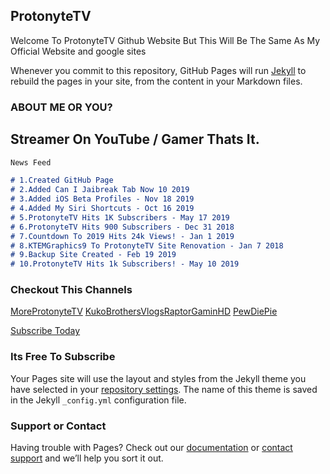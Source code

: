 ## ProtonyteTV

Welcome To ProtonyteTV Github Website But This Will Be The Same As My Official Website and google sites

Whenever you commit to this repository, GitHub Pages will run [Jekyll](https://jekyllrb.com/) to rebuild the pages in your site, from the content in your Markdown files.

### ABOUT ME OR YOU?

## Streamer On YouTube / Gamer Thats It.

```markdown
News Feed

# 1.Created GitHub Page
# 2.Added Can I Jaibreak Tab Now 10 2019
# 3.Added iOS Beta Profiles - Nov 18 2019
# 4.Added My Siri Shortcuts - Oct 16 2019
# 5.ProtonyteTV Hits 1K Subscribers - May 17 2019
# 6.ProtonyteTV Hits 900 Subscribers - Dec 31 2018
# 7.Countdown To 2019 Hits 24k Views! - Jan 1 2019
# 8.KTEMGraphics9 To ProtonyteTV Site Renovation - Jan 7 2018
# 9.Backup Site Created - Feb 19 2019
# 10.ProtonyteTV Hits 1k Subscribers! - May 10 2019
```

### Checkout This Channels
[MoreProtonyteTV](https://www.youtube.com/channel/UCIpYp9uzwn105vJU4GAGh5g) [KukoBrothersVlogs](https://www.youtube.com/channel/UCcoY0bsWxCkBdckDUk4pq7g)[RaptorGaminHD](https://www.youtube.com/channel/UCdLeCvDi4najMaUXF7YS9FA)
[PewDiePie](https://www.youtube.com/user/PewDiePie)

[Subscribe Today](https://www.youtube.com/channel/UCYlaibAtoGVFsd9PZUGAc1Q?sub_confirmation=1)

### Its Free To Subscribe

Your Pages site will use the layout and styles from the Jekyll theme you have selected in your [repository settings](https://github.com/ProtonyteTV/sub2protonytetv/settings). The name of this theme is saved in the Jekyll `_config.yml` configuration file.

### Support or Contact

Having trouble with Pages? Check out our [documentation](https://help.github.com/categories/github-pages-basics/) or [contact support](https://github.com/contact) and we’ll help you sort it out.
